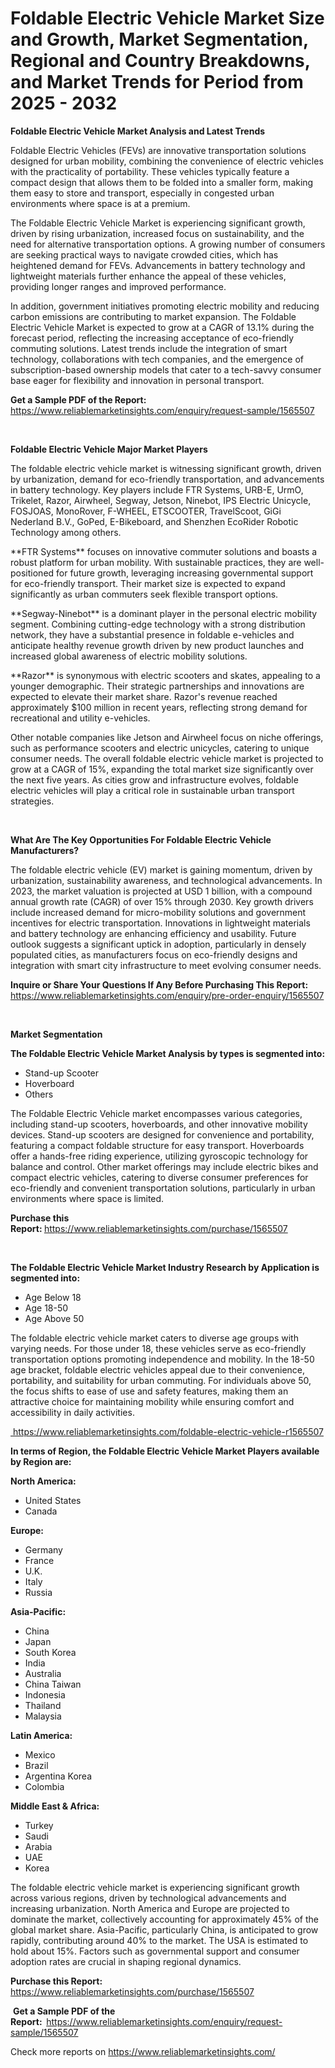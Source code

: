 <p><h1>Foldable Electric Vehicle Market Size and Growth, Market Segmentation, Regional and Country Breakdowns, and Market Trends for Period from 2025 -  2032</h1></p><p><strong>Foldable Electric Vehicle Market Analysis and Latest Trends</strong></p>
<p><p>Foldable Electric Vehicles (FEVs) are innovative transportation solutions designed for urban mobility, combining the convenience of electric vehicles with the practicality of portability. These vehicles typically feature a compact design that allows them to be folded into a smaller form, making them easy to store and transport, especially in congested urban environments where space is at a premium.</p><p>The Foldable Electric Vehicle Market is experiencing significant growth, driven by rising urbanization, increased focus on sustainability, and the need for alternative transportation options. A growing number of consumers are seeking practical ways to navigate crowded cities, which has heightened demand for FEVs. Advancements in battery technology and lightweight materials further enhance the appeal of these vehicles, providing longer ranges and improved performance.</p><p>In addition, government initiatives promoting electric mobility and reducing carbon emissions are contributing to market expansion. The Foldable Electric Vehicle Market is expected to grow at a CAGR of 13.1% during the forecast period, reflecting the increasing acceptance of eco-friendly commuting solutions. Latest trends include the integration of smart technology, collaborations with tech companies, and the emergence of subscription-based ownership models that cater to a tech-savvy consumer base eager for flexibility and innovation in personal transport.</p></p>
<p><strong>Get a Sample PDF of the Report:&nbsp;</strong> <a href="https://www.reliablemarketinsights.com/enquiry/request-sample/1565507?utm_campaign=2137&utm_medium=2&utm_source=Github&utm_content=ia&utm_term=05022025&utm_id=foldable-electric-vehicle">https://www.reliablemarketinsights.com/enquiry/request-sample/1565507</a></p>
<p>&nbsp;</p>
<p><strong>Foldable Electric Vehicle Major Market Players</strong></p>
<p><p>The foldable electric vehicle market is witnessing significant growth, driven by urbanization, demand for eco-friendly transportation, and advancements in battery technology. Key players include FTR Systems, URB-E, UrmO, Trikelet, Razor, Airwheel, Segway, Jetson, Ninebot, IPS Electric Unicycle, FOSJOAS, MonoRover, F-WHEEL, ETSCOOTER, TravelScoot, GiGi Nederland B.V., GoPed, E-Bikeboard, and Shenzhen EcoRider Robotic Technology among others.</p><p>**FTR Systems** focuses on innovative commuter solutions and boasts a robust platform for urban mobility. With sustainable practices, they are well-positioned for future growth, leveraging increasing governmental support for eco-friendly transport. Their market size is expected to expand significantly as urban commuters seek flexible transport options.</p><p>**Segway-Ninebot** is a dominant player in the personal electric mobility segment. Combining cutting-edge technology with a strong distribution network, they have a substantial presence in foldable e-vehicles and anticipate healthy revenue growth driven by new product launches and increased global awareness of electric mobility solutions.</p><p>**Razor** is synonymous with electric scooters and skates, appealing to a younger demographic. Their strategic partnerships and innovations are expected to elevate their market share. Razor's revenue reached approximately $100 million in recent years, reflecting strong demand for recreational and utility e-vehicles.</p><p>Other notable companies like Jetson and Airwheel focus on niche offerings, such as performance scooters and electric unicycles, catering to unique consumer needs. The overall foldable electric vehicle market is projected to grow at a CAGR of 15%, expanding the total market size significantly over the next five years. As cities grow and infrastructure evolves, foldable electric vehicles will play a critical role in sustainable urban transport strategies.</p></p>
<p>&nbsp;</p>
<p><strong>What Are The Key Opportunities For Foldable Electric Vehicle Manufacturers?</strong></p>
<p><p>The foldable electric vehicle (EV) market is gaining momentum, driven by urbanization, sustainability awareness, and technological advancements. In 2023, the market valuation is projected at USD 1 billion, with a compound annual growth rate (CAGR) of over 15% through 2030. Key growth drivers include increased demand for micro-mobility solutions and government incentives for electric transportation. Innovations in lightweight materials and battery technology are enhancing efficiency and usability. Future outlook suggests a significant uptick in adoption, particularly in densely populated cities, as manufacturers focus on eco-friendly designs and integration with smart city infrastructure to meet evolving consumer needs.</p></p>
<p><strong>Inquire or Share Your Questions If Any Before Purchasing This Report:</strong> <a href="https://www.reliablemarketinsights.com/enquiry/pre-order-enquiry/1565507?utm_campaign=2137&utm_medium=2&utm_source=Github&utm_content=ia&utm_term=05022025&utm_id=foldable-electric-vehicle">https://www.reliablemarketinsights.com/enquiry/pre-order-enquiry/1565507</a></p>
<p>&nbsp;</p>
<p><strong>Market Segmentation</strong></p>
<p><strong>The Foldable Electric Vehicle Market Analysis by types is segmented into:</strong></p>
<p><ul><li>Stand-up Scooter</li><li>Hoverboard</li><li>Others</li></ul></p>
<p><p>The Foldable Electric Vehicle market encompasses various categories, including stand-up scooters, hoverboards, and other innovative mobility devices. Stand-up scooters are designed for convenience and portability, featuring a compact foldable structure for easy transport. Hoverboards offer a hands-free riding experience, utilizing gyroscopic technology for balance and control. Other market offerings may include electric bikes and compact electric vehicles, catering to diverse consumer preferences for eco-friendly and convenient transportation solutions, particularly in urban environments where space is limited.</p></p>
<p><strong>Purchase this Report:&nbsp;</strong><a href="https://www.reliablemarketinsights.com/purchase/1565507?utm_campaign=2137&utm_medium=2&utm_source=Github&utm_content=ia&utm_term=05022025&utm_id=foldable-electric-vehicle">https://www.reliablemarketinsights.com/purchase/1565507</a></p>
<p>&nbsp;</p>
<p><strong>The Foldable Electric Vehicle Market Industry Research by Application is segmented into:</strong></p>
<p><ul><li>Age Below 18</li><li>Age 18-50</li><li>Age Above 50</li></ul></p>
<p><p>The foldable electric vehicle market caters to diverse age groups with varying needs. For those under 18, these vehicles serve as eco-friendly transportation options promoting independence and mobility. In the 18-50 age bracket, foldable electric vehicles appeal due to their convenience, portability, and suitability for urban commuting. For individuals above 50, the focus shifts to ease of use and safety features, making them an attractive choice for maintaining mobility while ensuring comfort and accessibility in daily activities.</p></p>
<p><a href="https://www.reliablemarketinsights.com/foldable-electric-vehicle-r1565507?utm_campaign=2137&utm_medium=2&utm_source=Github&utm_content=ia&utm_term=05022025&utm_id=foldable-electric-vehicle">&nbsp;https://www.reliablemarketinsights.com/foldable-electric-vehicle-r1565507</a></p>
<p><strong>In terms of Region, the Foldable Electric Vehicle Market Players available by Region are:</strong></p>
<p>
    <p> <strong> North America: </strong>
        <ul>
            <li>United States</li>
            <li>Canada</li>
        </ul>
        </p> 
    <p> <strong> Europe: </strong>
        <ul>
            <li>Germany</li>
            <li>France</li>
            <li>U.K.</li>
            <li>Italy</li>
            <li>Russia</li>
        </ul>
        </p> 
    <p> <strong> Asia-Pacific: </strong>
        <ul>
            <li>China</li>
            <li>Japan</li>
            <li>South Korea</li>
            <li>India</li>
            <li>Australia</li>
            <li>China Taiwan</li>
            <li>Indonesia</li>
            <li>Thailand</li>
            <li>Malaysia</li>
        </ul>
        </p> 
    <p> <strong> Latin America: </strong>
        <ul>
            <li>Mexico</li>
            <li>Brazil</li>
            <li>Argentina Korea</li>
            <li>Colombia</li>
        </ul>
        </p> 
    <p> <strong> Middle East & Africa: </strong>
        <ul>
            <li>Turkey</li>
            <li>Saudi</li>
            <li>Arabia</li>
            <li>UAE</li>
            <li>Korea</li>
        </ul>
    </p>
    </p>
<p><p>The foldable electric vehicle market is experiencing significant growth across various regions, driven by technological advancements and increasing urbanization. North America and Europe are projected to dominate the market, collectively accounting for approximately 45% of the global market share. Asia-Pacific, particularly China, is anticipated to grow rapidly, contributing around 40% to the market. The USA is estimated to hold about 15%. Factors such as governmental support and consumer adoption rates are crucial in shaping regional dynamics.</p></p>
<p><strong>Purchase this Report: </strong><a href="https://www.reliablemarketinsights.com/purchase/1565507?utm_campaign=2137&utm_medium=2&utm_source=Github&utm_content=ia&utm_term=05022025&utm_id=foldable-electric-vehicle">https://www.reliablemarketinsights.com/purchase/1565507</a></p>
<p>&nbsp;<strong>Get a Sample PDF of the Report:&nbsp;&nbsp;</strong><a href="https://www.reliablemarketinsights.com/enquiry/request-sample/1565507?utm_campaign=2137&utm_medium=2&utm_source=Github&utm_content=ia&utm_term=05022025&utm_id=foldable-electric-vehicle">https://www.reliablemarketinsights.com/enquiry/request-sample/1565507</a></p>
<p><strong></strong></p>
<p>Check more reports on <a href="https://www.reliablemarketinsights.com/?utm_campaign=2137&utm_medium=2&utm_source=Github&utm_content=ia&utm_term=05022025&utm_id=foldable-electric-vehicle">https://www.reliablemarketinsights.com/</a></p>